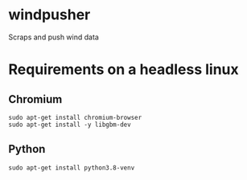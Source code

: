 # windpusher
Scraps and push wind data

# Requirements on a headless linux

## Chromium
```shell
sudo apt-get install chromium-browser
sudo apt-get install -y libgbm-dev
```

## Python
```shell
sudo apt-get install python3.8-venv
```